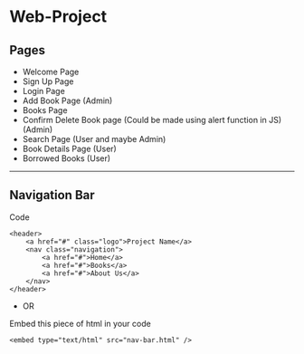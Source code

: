 # Web-Project

## Pages

- Welcome Page
- Sign Up Page
- Login Page
- Add Book Page (Admin)
- Books Page
- Confirm Delete Book page (Could be made using alert function in JS) (Admin)
- Search Page (User and maybe Admin)
- Book Details Page (User)
- Borrowed Books (User)

----------

## Navigation Bar

Code

```
<header>
    <a href="#" class="logo">Project Name</a>
    <nav class="navigation">
        <a href="#">Home</a>
        <a href="#">Books</a>
        <a href="#">About Us</a>
    </nav>
</header>
```

- OR

Embed this piece of html in your code

```
<embed type="text/html" src="nav-bar.html" />
```
